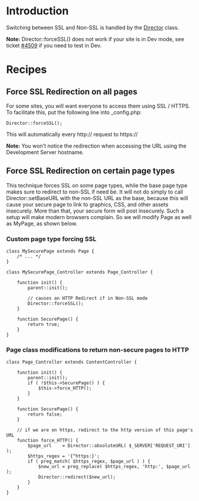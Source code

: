 # Introduction
Switching between SSL and Non-SSL is handled by the [Director](director) class.

**Note:** Director::forceSSL() does not work if your site is in Dev mode, see ticket [#4509](http://open.silverstripe.org/ticket/4509) if you need to test in Dev.

# Recipes

## Force SSL Redirection on all pages
For some sites, you will want everyone to access them using SSL / HTTPS.  To facilitate this, put the following line into _config.php:

~~~
Director::forceSSL();
~~~

This will automatically every http:// request to https://

**Note:** You won't notice the redirection when accessing the URL using the Development Server hostname.


## Force SSL Redirection on certain page types
This technique forces SSL on some page types, while the base page type makes sure to redirect to non-SSL if need be. It will not do simply to call Director::setBaseURL with the non-SSL URL as the base, because this will cause your secure page to link to graphics, CSS, and other assets insecurely. More than that, your secure form will post insecurely. Such a setup will make modern browsers complain. So we will modify Page as well as MyPage, as shown below.



### Custom page type forcing SSL
~~~ {php}
class MySecurePage extends Page {
    /* ... */
}

class MySecurePage_Controller extends Page_Controller {
    
    function init() {
        parent::init();

        // causes an HTTP Redirect if in Non-SSL mode
        Director::forceSSL();
    }
    
    function SecurePage() {
        return true;
    }
}
~~~



### Page class modifications to return non-secure pages to HTTP
~~~ {php}
class Page_Controller extends ContentController {

    function init() {
        parent::init();
        if ( !$this->SecurePage() ) {
            $this->force_HTTP();
        }
    }
    
    function SecurePage() {
        return false;
    }
    
    // if we are on https, redirect to the http version of this page's URL
    function force_HTTP() {
        $page_url    = Director::absoluteURL( $_SERVER['REQUEST_URI'] );
        $https_regex = '{^https:}';
        if ( preg_match( $https_regex, $page_url ) ) {
            $new_url = preg_replace( $https_regex, 'http:', $page_url );
            Director::redirect($new_url);
        }
    }
}

~~~
